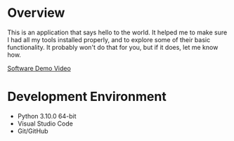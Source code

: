 # Overview

This is an application that says hello to the world. It helped me to make sure I had all my tools installed properly, and to explore some of their basic functionality. It probably won't do that for you, but if it does, let me know how.

[Software Demo Video](https://youtu.be/2UPwSYsPfDA)

# Development Environment

* Python 3.10.0 64-bit
* Visual Studio Code
* Git/GitHub